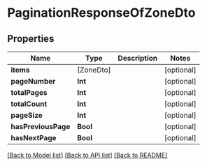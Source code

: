 # PaginationResponseOfZoneDto

## Properties
Name | Type | Description | Notes
------------ | ------------- | ------------- | -------------
**items** | [ZoneDto] |  | [optional] 
**pageNumber** | **Int** |  | [optional] 
**totalPages** | **Int** |  | [optional] 
**totalCount** | **Int** |  | [optional] 
**pageSize** | **Int** |  | [optional] 
**hasPreviousPage** | **Bool** |  | [optional] 
**hasNextPage** | **Bool** |  | [optional] 

[[Back to Model list]](../README.md#documentation-for-models) [[Back to API list]](../README.md#documentation-for-api-endpoints) [[Back to README]](../README.md)



